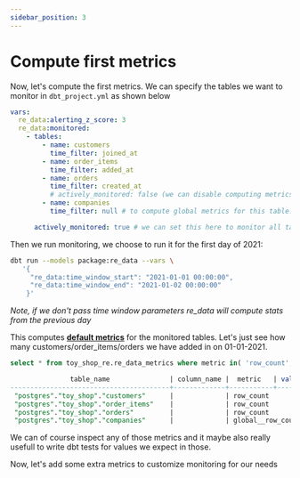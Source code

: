 ```yaml
---
sidebar_position: 3
---
```


# Compute first metrics

Now, let's compute the first metrics. We can specify the tables we want to monitor in `dbt_project.yml` as shown below

```yaml title="monitored tables"
vars:
  re_data:alerting_z_score: 3
  re_data:monitored:
    - tables:
        - name: customers
          time_filter: joined_at
        - name: order_items
          time_filter: added_at
        - name: orders
          time_filter: created_at
          # actively_monitored: false (we can disable computing metrics for specific table)
        - name: companies
          time_filter: null # to compute global metrics for this table. (no time window would be used)

      actively_monitored: true # we can set this here to monitor all tables listed, removing the need to specify actively_monitored per table
```

Then we run monitoring, we choose to run it for the first day of 2021:

```bash
dbt run --models package:re_data --vars \
   '{
     "re_data:time_window_start": "2021-01-01 00:00:00",
     "re_data:time_window_end": "2021-01-02 00:00:00"
    }'
```

*Note, if we don't pass time window parameters re_data will compute stats from the previous day*

This computes **[default metrics](/docs/reference/metrics#default-metrics)** for the monitored tables. Let's just see how many customers/order_items/orders we have added in on 01-01-2021.



```sql title="Viewing computed metrics"
select * from toy_shop_re.re_data_metrics where metric in( 'row_count', 'global__row_count');

               table_name               | column_name |  metric   | value |  time_window_start  |   time_window_end
----------------------------------------+-------------+-----------+-------+---------------------+---------------------
 "postgres"."toy_shop"."customers"      |             | row_count         |    15 | 2021-01-01 00:00:00 | 2021-01-02 00:00:00
 "postgres"."toy_shop"."order_items"    |             | row_count         |    48 | 2021-01-01 00:00:00 | 2021-01-02 00:00:00
 "postgres"."toy_shop"."orders"         |             | row_count         |    20 | 2021-01-01 00:00:00 | 2021-01-02 00:00:00
 "postgres"."toy_shop"."companies"      |             | global__row_count |    8  | 2021-01-01 00:00:00 | 2021-01-02 00:00:00
```

We can of course inspect any of those metrics and it maybe also really usefull to write dbt tests for values we expect in those.

Now, let's add some extra metrics to customize monitoring for our needs

